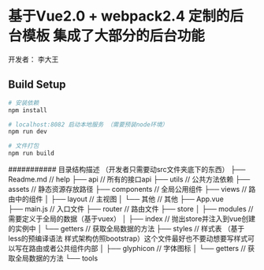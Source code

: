 # 基于Vue2.0 + webpack2.4 定制的后台模板 集成了大部分的后台功能
  开发者： 李大王
## Build Setup

``` bash
# 安装依赖
npm install

# localhost:8082 启动本地服务 （需要预装node环境）
npm run dev

# 文件打包
npm run build
```

########### 目录结构描述 （开发者只需要动src文件夹底下的东西）
├── Readme.md                   // help
├── api                         // 所有的接口api
├── utils                       // 公共方法依赖
├── assets                      // 静态资源存放路径
├── components                  // 全局公用组件
├── views                       // 路由中的组件
│   ├── layout                  // 主视图
│   └── 其他                    // 其他
├── App.vue                     
├── main.js                     // 入口文件
├── router                      // 路由文件
├── store
│   ├── modules                 // 需要定义于全局的数据（基于vuex）
│   ├── index                   // 抛出store并注入到vue创建的实例中
│   └── getters                 // 获取全局数据的方法
├── styles                      // 样式表 （基于less的预编译语法 样式架构仿照bootstrap）这个文件最好也不要动想要写样式可以写在路由或者公共组件内部
│   ├── glyphicon               // 字体图标
│   └── getters                 // 获取全局数据的方法
└── tools
